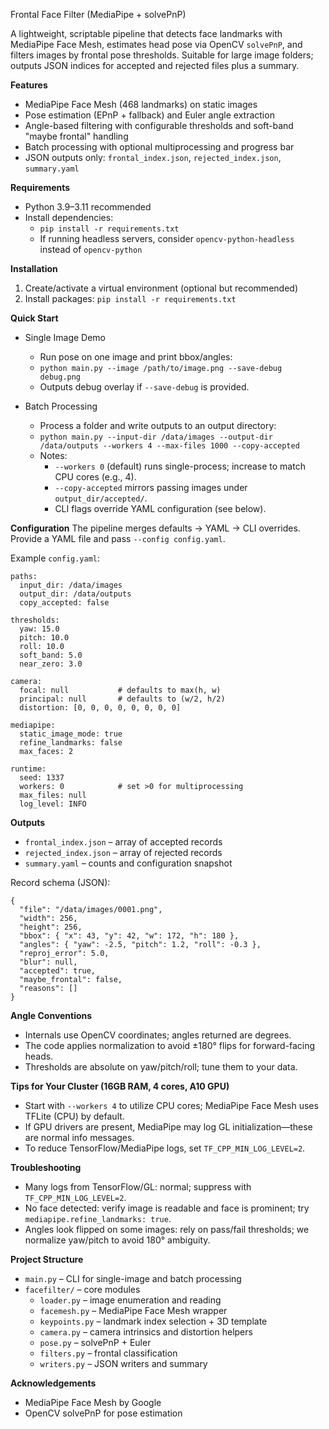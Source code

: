 Frontal Face Filter (MediaPipe + solvePnP)

A lightweight, scriptable pipeline that detects face landmarks with MediaPipe Face Mesh, estimates head pose via OpenCV `solvePnP`, and filters images by frontal pose thresholds. Suitable for large image folders; outputs JSON indices for accepted and rejected files plus a summary.

**Features**
- MediaPipe Face Mesh (468 landmarks) on static images
- Pose estimation (EPnP + fallback) and Euler angle extraction
- Angle-based filtering with configurable thresholds and soft-band "maybe frontal" handling
- Batch processing with optional multiprocessing and progress bar
- JSON outputs only: `frontal_index.json`, `rejected_index.json`, `summary.yaml`

**Requirements**
- Python 3.9–3.11 recommended
- Install dependencies:
  - `pip install -r requirements.txt`
  - If running headless servers, consider `opencv-python-headless` instead of `opencv-python`

**Installation**
1. Create/activate a virtual environment (optional but recommended)
2. Install packages: `pip install -r requirements.txt`

**Quick Start**

- Single Image Demo
  - Run pose on one image and print bbox/angles:
  - `python main.py --image /path/to/image.png --save-debug debug.png`
  - Outputs debug overlay if `--save-debug` is provided.

- Batch Processing
  - Process a folder and write outputs to an output directory:
  - `python main.py --input-dir /data/images --output-dir /data/outputs --workers 4 --max-files 1000 --copy-accepted`
  - Notes:
    - `--workers 0` (default) runs single-process; increase to match CPU cores (e.g., 4).
    - `--copy-accepted` mirrors passing images under `output_dir/accepted/`.
    - CLI flags override YAML configuration (see below).

**Configuration**
The pipeline merges defaults → YAML → CLI overrides. Provide a YAML file and pass `--config config.yaml`.

Example `config.yaml`:

```
paths:
  input_dir: /data/images
  output_dir: /data/outputs
  copy_accepted: false

thresholds:
  yaw: 15.0
  pitch: 10.0
  roll: 10.0
  soft_band: 5.0
  near_zero: 3.0

camera:
  focal: null           # defaults to max(h, w)
  principal: null       # defaults to (w/2, h/2)
  distortion: [0, 0, 0, 0, 0, 0, 0, 0]

mediapipe:
  static_image_mode: true
  refine_landmarks: false
  max_faces: 2

runtime:
  seed: 1337
  workers: 0            # set >0 for multiprocessing
  max_files: null
  log_level: INFO
```

**Outputs**
- `frontal_index.json` – array of accepted records
- `rejected_index.json` – array of rejected records
- `summary.yaml` – counts and configuration snapshot

Record schema (JSON):

```
{
  "file": "/data/images/0001.png",
  "width": 256,
  "height": 256,
  "bbox": { "x": 43, "y": 42, "w": 172, "h": 180 },
  "angles": { "yaw": -2.5, "pitch": 1.2, "roll": -0.3 },
  "reproj_error": 5.0,
  "blur": null,
  "accepted": true,
  "maybe_frontal": false,
  "reasons": []
}
```

**Angle Conventions**
- Internals use OpenCV coordinates; angles returned are degrees.
- The code applies normalization to avoid ±180° flips for forward-facing heads.
- Thresholds are absolute on yaw/pitch/roll; tune them to your data.

**Tips for Your Cluster (16GB RAM, 4 cores, A10 GPU)**
- Start with `--workers 4` to utilize CPU cores; MediaPipe Face Mesh uses TFLite (CPU) by default.
- If GPU drivers are present, MediaPipe may log GL initialization—these are normal info messages.
- To reduce TensorFlow/MediaPipe logs, set `TF_CPP_MIN_LOG_LEVEL=2`.

**Troubleshooting**
- Many logs from TensorFlow/GL: normal; suppress with `TF_CPP_MIN_LOG_LEVEL=2`.
- No face detected: verify image is readable and face is prominent; try `mediapipe.refine_landmarks: true`.
- Angles look flipped on some images: rely on pass/fail thresholds; we normalize yaw/pitch to avoid 180° ambiguity.

**Project Structure**
- `main.py` – CLI for single-image and batch processing
- `facefilter/` – core modules
  - `loader.py` – image enumeration and reading
  - `facemesh.py` – MediaPipe Face Mesh wrapper
  - `keypoints.py` – landmark index selection + 3D template
  - `camera.py` – camera intrinsics and distortion helpers
  - `pose.py` – solvePnP + Euler
  - `filters.py` – frontal classification
  - `writers.py` – JSON writers and summary

**Acknowledgements**
- MediaPipe Face Mesh by Google
- OpenCV solvePnP for pose estimation

